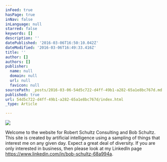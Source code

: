```yaml
---
inFeed: true
hasPage: true
inNav: false
inLanguage: null
starred: false
keywords: []
description: ''
datePublished: '2016-03-06T16:50:10.042Z'
dateModified: '2016-03-06T16:49:33.416Z'
title: ''
author: []
authors: []
publisher:
  name: null
  domain: null
  url: null
  favicon: null
sourcePath: _posts/2016-03-06-54d5c722-d4ff-49b1-a282-65a1e8bc767d.md
published: true
url: 54d5c722-d4ff-49b1-a282-65a1e8bc767d/index.html
_type: Article

---
```

![](https://the-grid-user-content.s3-us-west-2.amazonaws.com/9eb47da0-56ac-49de-9473-68faa355ee49.jpg)

Welcome to the website for Robert Schultz Consulting and Bob Schultz. This site is created by artificial intelligence using a sampling of things that interest me on any given day. Expect a great deal of diversity. If you are only interested in business, then please look at my LinkedIn page https://www.linkedin.com/in/bob-schultz-68a994a.